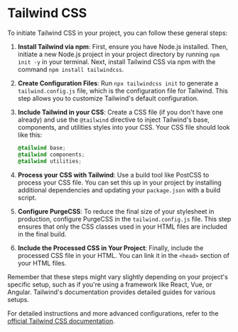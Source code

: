 # Tailwind CSS

To initiate Tailwind CSS in your project, you can follow these general steps:

1. **Install Tailwind via npm**: First, ensure you have Node.js installed. Then, initiate a new Node.js project in your project directory by running `npm init -y` in your terminal. Next, install Tailwind CSS via npm with the command `npm install tailwindcss`.

2. **Create Configuration Files**: Run `npx tailwindcss init` to generate a `tailwind.config.js` file, which is the configuration file for Tailwind. This step allows you to customize Tailwind's default configuration.

3. **Include Tailwind in your CSS**: Create a CSS file (if you don't have one already) and use the `@tailwind` directive to inject Tailwind's base, components, and utilities styles into your CSS. Your CSS file should look like this:

    ```css
    @tailwind base;
    @tailwind components;
    @tailwind utilities;
    ```

4. **Process your CSS with Tailwind**: Use a build tool like PostCSS to process your CSS file. You can set this up in your project by installing additional dependencies and updating your `package.json` with a build script.

5. **Configure PurgeCSS**: To reduce the final size of your stylesheet in production, configure PurgeCSS in the `tailwind.config.js` file. This step ensures that only the CSS classes used in your HTML files are included in the final build.

6. **Include the Processed CSS in Your Project**: Finally, include the processed CSS file in your HTML. You can link it in the `<head>` section of your HTML files.

Remember that these steps might vary slightly depending on your project's specific setup, such as if you're using a framework like React, Vue, or Angular. Tailwind's documentation provides detailed guides for various setups.

For detailed instructions and more advanced configurations, refer to the [official Tailwind CSS documentation](https://tailwindcss.com/docs/installation).
